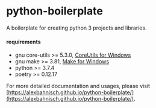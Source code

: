 # python-boilerplate
A boilerplate for creating python 3 projects and libraries.

#### requirements
* gnu core-utils >= 5.3.0, [CoreUtils for Windows](http://gnuwin32.sourceforge.net/packages/coreutils.htm)
* gnu make >= 3.81, [Make for Windows](http://gnuwin32.sourceforge.net/packages/make.htm)
* python >= 3.7.4
* poetry >= 0.12.17

<!---StartDelete--->
For more detailed documentation and usages, please visit [https://alexbahnisch.github.io/python-boilerplate/](https://alexbahnisch.github.io/python-boilerplate/).
<!---EndDelete--->

